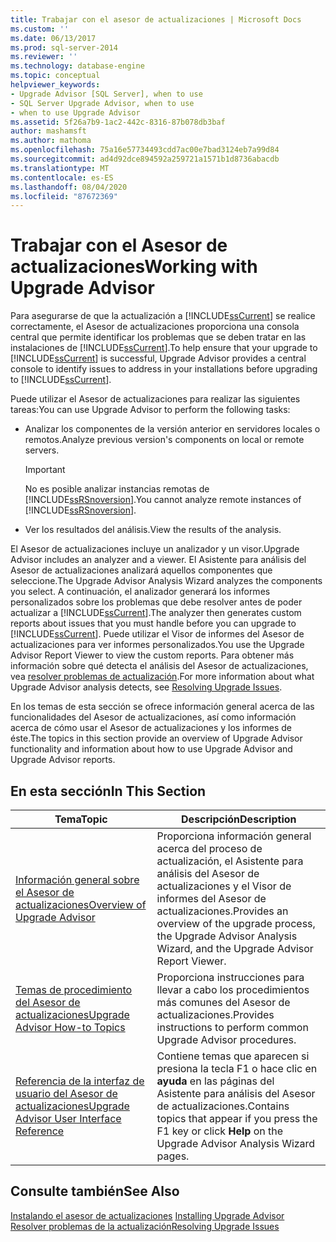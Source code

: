 ```yaml
---
title: Trabajar con el asesor de actualizaciones | Microsoft Docs
ms.custom: ''
ms.date: 06/13/2017
ms.prod: sql-server-2014
ms.reviewer: ''
ms.technology: database-engine
ms.topic: conceptual
helpviewer_keywords:
- Upgrade Advisor [SQL Server], when to use
- SQL Server Upgrade Advisor, when to use
- when to use Upgrade Advisor
ms.assetid: 5f26a7b9-1ac2-442c-8316-87b078db3baf
author: mashamsft
ms.author: mathoma
ms.openlocfilehash: 75a16e57734493cdd7ac00e7bad3124eb7a99d84
ms.sourcegitcommit: ad4d92dce894592a259721a1571b1d8736abacdb
ms.translationtype: MT
ms.contentlocale: es-ES
ms.lasthandoff: 08/04/2020
ms.locfileid: "87672369"
---
```

# <a name="working-with-upgrade-advisor"></a><span data-ttu-id="e56f0-102">Trabajar con el Asesor de actualizaciones</span><span class="sxs-lookup"><span data-stu-id="e56f0-102">Working with Upgrade Advisor</span></span>
  <span data-ttu-id="e56f0-103">Para asegurarse de que la actualización a [!INCLUDE[ssCurrent](../../includes/sscurrent-md.md)] se realice correctamente, el Asesor de actualizaciones proporciona una consola central que permite identificar los problemas que se deben tratar en las instalaciones de [!INCLUDE[ssCurrent](../../includes/sscurrent-md.md)].</span><span class="sxs-lookup"><span data-stu-id="e56f0-103">To help ensure that your upgrade to [!INCLUDE[ssCurrent](../../includes/sscurrent-md.md)] is successful, Upgrade Advisor provides a central console to identify issues to address in your installations before upgrading to [!INCLUDE[ssCurrent](../../includes/sscurrent-md.md)].</span></span>  
  
 <span data-ttu-id="e56f0-104">Puede utilizar el Asesor de actualizaciones para realizar las siguientes tareas:</span><span class="sxs-lookup"><span data-stu-id="e56f0-104">You can use Upgrade Advisor to perform the following tasks:</span></span>  
  
-   <span data-ttu-id="e56f0-105">Analizar los componentes de la versión anterior en servidores locales o remotos.</span><span class="sxs-lookup"><span data-stu-id="e56f0-105">Analyze previous version's components on local or remote servers.</span></span>  
  
    > [!IMPORTANT]  
    >  <span data-ttu-id="e56f0-106">No es posible analizar instancias remotas de [!INCLUDE[ssRSnoversion](../../includes/ssrsnoversion-md.md)].</span><span class="sxs-lookup"><span data-stu-id="e56f0-106">You cannot analyze remote instances of [!INCLUDE[ssRSnoversion](../../includes/ssrsnoversion-md.md)].</span></span>  
  
-   <span data-ttu-id="e56f0-107">Ver los resultados del análisis.</span><span class="sxs-lookup"><span data-stu-id="e56f0-107">View the results of the analysis.</span></span>  
  
 <span data-ttu-id="e56f0-108">El Asesor de actualizaciones incluye un analizador y un visor.</span><span class="sxs-lookup"><span data-stu-id="e56f0-108">Upgrade Advisor includes an analyzer and a viewer.</span></span> <span data-ttu-id="e56f0-109">El Asistente para análisis del Asesor de actualizaciones analizará aquellos componentes que seleccione.</span><span class="sxs-lookup"><span data-stu-id="e56f0-109">The Upgrade Advisor Analysis Wizard analyzes the components you select.</span></span> <span data-ttu-id="e56f0-110">A continuación, el analizador generará los informes personalizados sobre los problemas que debe resolver antes de poder actualizar a [!INCLUDE[ssCurrent](../../includes/sscurrent-md.md)].</span><span class="sxs-lookup"><span data-stu-id="e56f0-110">The analyzer then generates custom reports about issues that you must handle before you can upgrade to [!INCLUDE[ssCurrent](../../includes/sscurrent-md.md)].</span></span> <span data-ttu-id="e56f0-111">Puede utilizar el Visor de informes del Asesor de actualizaciones para ver informes personalizados.</span><span class="sxs-lookup"><span data-stu-id="e56f0-111">You use the Upgrade Advisor Report Viewer to view the custom reports.</span></span> <span data-ttu-id="e56f0-112">Para obtener más información sobre qué detecta el análisis del Asesor de actualizaciones, vea [resolver problemas de actualización](../../../2014/sql-server/install/resolving-upgrade-issues.md).</span><span class="sxs-lookup"><span data-stu-id="e56f0-112">For more information about what Upgrade Advisor analysis detects, see [Resolving Upgrade Issues](../../../2014/sql-server/install/resolving-upgrade-issues.md).</span></span>  
  
 <span data-ttu-id="e56f0-113">En los temas de esta sección se ofrece información general acerca de las funcionalidades del Asesor de actualizaciones, así como información acerca de cómo usar el Asesor de actualizaciones y los informes de éste.</span><span class="sxs-lookup"><span data-stu-id="e56f0-113">The topics in this section provide an overview of Upgrade Advisor functionality and information about how to use Upgrade Advisor and Upgrade Advisor reports.</span></span>  
  
## <a name="in-this-section"></a><span data-ttu-id="e56f0-114">En esta sección</span><span class="sxs-lookup"><span data-stu-id="e56f0-114">In This Section</span></span>  
  
|<span data-ttu-id="e56f0-115">Tema</span><span class="sxs-lookup"><span data-stu-id="e56f0-115">Topic</span></span>|<span data-ttu-id="e56f0-116">Descripción</span><span class="sxs-lookup"><span data-stu-id="e56f0-116">Description</span></span>|  
|-----------|-----------------|  
|[<span data-ttu-id="e56f0-117">Información general sobre el Asesor de actualizaciones</span><span class="sxs-lookup"><span data-stu-id="e56f0-117">Overview of Upgrade Advisor</span></span>](../../../2014/sql-server/install/overview-of-upgrade-advisor.md)|<span data-ttu-id="e56f0-118">Proporciona información general acerca del proceso de actualización, el Asistente para análisis del Asesor de actualizaciones y el Visor de informes del Asesor de actualizaciones.</span><span class="sxs-lookup"><span data-stu-id="e56f0-118">Provides an overview of the upgrade process, the Upgrade Advisor Analysis Wizard, and the Upgrade Advisor Report Viewer.</span></span>|  
|[<span data-ttu-id="e56f0-119">Temas de procedimiento del Asesor de actualizaciones</span><span class="sxs-lookup"><span data-stu-id="e56f0-119">Upgrade Advisor How-to Topics</span></span>](../../../2014/sql-server/install/upgrade-advisor-how-to-topics.md)|<span data-ttu-id="e56f0-120">Proporciona instrucciones para llevar a cabo los procedimientos más comunes del Asesor de actualizaciones.</span><span class="sxs-lookup"><span data-stu-id="e56f0-120">Provides instructions to perform common Upgrade Advisor procedures.</span></span>|  
|[<span data-ttu-id="e56f0-121">Referencia de la interfaz de usuario del Asesor de actualizaciones</span><span class="sxs-lookup"><span data-stu-id="e56f0-121">Upgrade Advisor User Interface Reference</span></span>](../../../2014/sql-server/install/upgrade-advisor-user-interface-reference.md)|<span data-ttu-id="e56f0-122">Contiene temas que aparecen si presiona la tecla F1 o hace clic en **ayuda** en las páginas del Asistente para análisis del Asesor de actualizaciones.</span><span class="sxs-lookup"><span data-stu-id="e56f0-122">Contains topics that appear if you press the F1 key or click **Help** on the Upgrade Advisor Analysis Wizard pages.</span></span>|  
  
## <a name="see-also"></a><span data-ttu-id="e56f0-123">Consulte también</span><span class="sxs-lookup"><span data-stu-id="e56f0-123">See Also</span></span>  
 <span data-ttu-id="e56f0-124">[Instalando el asesor de actualizaciones](../../../2014/sql-server/install/installing-upgrade-advisor.md) </span><span class="sxs-lookup"><span data-stu-id="e56f0-124">[Installing Upgrade Advisor](../../../2014/sql-server/install/installing-upgrade-advisor.md) </span></span>  
 [<span data-ttu-id="e56f0-125">Resolver problemas de la actualización</span><span class="sxs-lookup"><span data-stu-id="e56f0-125">Resolving Upgrade Issues</span></span>](../../../2014/sql-server/install/resolving-upgrade-issues.md)  
  
  
